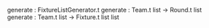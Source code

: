 generate : FixtureListGenerator.t
generate : Team.t list -> Round.t list
generate : Team.t list -> Fixture.t list list
